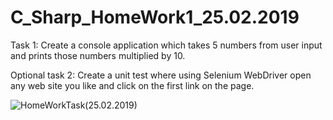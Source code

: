 # C_Sharp_HomeWork1_25.02.2019
Task 1: 
Create a console application which takes 5 numbers from user input and prints those numbers multiplied by 10.

Optional task 2:
Create a unit test where using Selenium WebDriver open any web site you like and click on the first link on the page.

![HomeWorkTask(25.02.2019)](https://github.com/AnnaKuzina/C_Sharp_HomeWork1_25.02.2019/blob/master/HomeWorkTask(25.02.2019).PNG)
